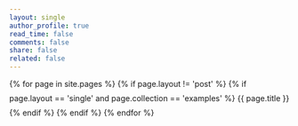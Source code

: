```yaml
---
layout: single
author_profile: true
read_time: false
comments: false
share: false
related: false
---
```


<div class="entries-{{ entries_layout }}">
{% for page in site.pages %}
  {% if page.layout != 'post' %}  
    {% if page.layout == 'single' and page.collection == 'examples' %}  
      <a href="{{ page.url }}" style="text-decoration: none;line-height: 2.5em; ">{{ page.title }}</a><br>
    {% endif %}
  {% endif %}
{% endfor %}
</div>

